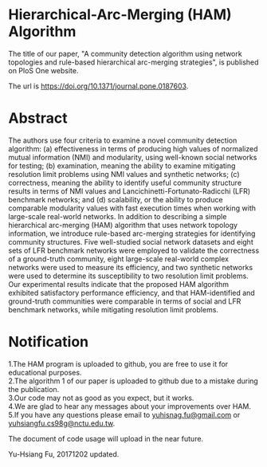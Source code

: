 # Hierarchical-Arc-Merging (HAM) Algorithm
The title of our paper, "A community detection algorithm using network topologies and rule-based hierarchical arc-merging strategies",  is published on PloS One website.<br />

The url is https://doi.org/10.1371/journal.pone.0187603.

# Abstract
The authors use four criteria to examine a novel community detection algorithm: (a) effectiveness in terms of producing high values of normalized mutual information (NMI) and modularity, using well-known social networks for testing; (b) examination, meaning the ability to examine mitigating resolution limit problems using NMI values and synthetic networks; (c) correctness, meaning the ability to identify useful community structure results in terms of NMI values and Lancichinetti-Fortunato-Radicchi (LFR) benchmark networks; and (d) scalability, or the ability to produce comparable modularity values with fast execution times when working with large-scale real-world networks. In addition to describing a simple hierarchical arc-merging (HAM) algorithm that uses network topology information, we introduce rule-based arc-merging strategies for identifying community structures. Five well-studied social network datasets and eight sets of LFR benchmark networks were employed to validate the correctness of a ground-truth community, eight large-scale real-world complex networks were used to measure its efficiency, and two synthetic networks were used to determine its susceptibility to two resolution limit problems. Our experimental results indicate that the proposed HAM algorithm exhibited satisfactory performance efficiency, and that HAM-identified and ground-truth communities were comparable in terms of social and LFR benchmark networks, while mitigating resolution limit problems.

# Notification
1.The HAM program is uploaded to github, you are free to use it for educational purposes.<br />
2.The algorithm 1 of our paper is uploaded to github due to a mistake during the publication.<br />
3.Our code may not as good as you expect, but it works.<br />
4.We are glad to hear any messages about your improvements over HAM.<br />
5.If you have any questions please email to yuhisnag.fu@gmail.com or yuhsiangfu.cs98g@nctu.edu.tw.<br />

The document of code usage will upload in the near future.<br />

Yu-Hsiang Fu, 20171202 updated.
